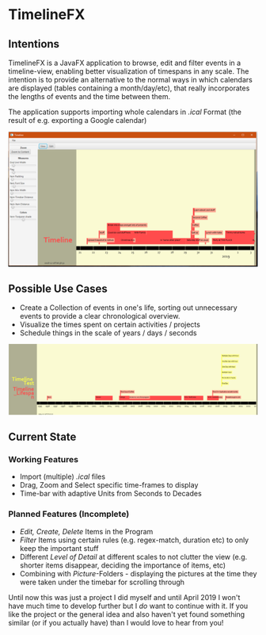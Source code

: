 # TimelineFX

## Intentions

TimelineFX is a JavaFX application to browse, edit and filter events in a timeline-view, enabling better visualization of timespans in any scale. 
The intention is to provide an alternative to the normal ways in which calendars are displayed (tables containing a month/day/etc), that really incorporates the lengths of events and the time between them.

The application supports importing whole calendars in *.ical* Format (the result of e.g. exporting a Google calendar)

![alt text](doc/screenshot.png)

## Possible Use Cases

*	Create a Collection of events in one's life, sorting out unnecessary events to provide a clear chronological overview.
*	Visualize the times spent on certain activities / projects
*	Schedule things in the scale of years / days / seconds

![alt text](doc/screenshot_2.png)

## Current State

### Working Features

*	Import (multiple) *.ical* files
*	Drag, Zoom and Select specific time-frames to display
*	Time-bar with adaptive Units from Seconds to Decades

### Planned Features (Incomplete)

*	*Edit, Create, Delete* Items in the Program
*	*Filter* Items using certain rules (e.g. regex-match, duration etc) to only keep the important stuff
*	Different *Level of Detail* at different scales to not clutter the view (e.g. shorter items disappear, deciding the importance of items, etc) 
*	Combining with *Picture*-Folders - displaying the pictures at the time they were taken under the timebar for scrolling through

Until now this was just a project I did myself and until April 2019 I won't have much time to develop further but I *do* want to continue with it. If you like the project or the general idea and also haven't yet found something similar (or if you actually have) than I would love to hear from you!
